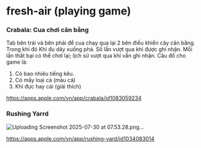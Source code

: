 # fresh-air (playing game)

### Crabala: Cua chơi cân bằng
Tab bên trái và bên phải để cua chạy qua lại 2 bên điều khiển cây cân bằng.
Trong khi đó Khỉ đu dây xuống phá.
Số lần vượt qua khỉ được ghi nhận.
Mỗi lần thất bại có thể chơi lại; lịch sử vượt qua khỉ vẫn ghi nhận.
Câu đố cho game là:
1. Có bao nhiêu tiếng kêu.
2. Có mấy loại cá (màu cá)
3. Khỉ đực hay cái (giải thích)

https://apps.apple.com/vn/app/crabala/id1083059234

### Rushing Yarrd
![Uploading Screenshot 2025-07-30 at 07.53.28.png…]()



https://apps.apple.com/vn/app/rushing-yard/id1034083014
